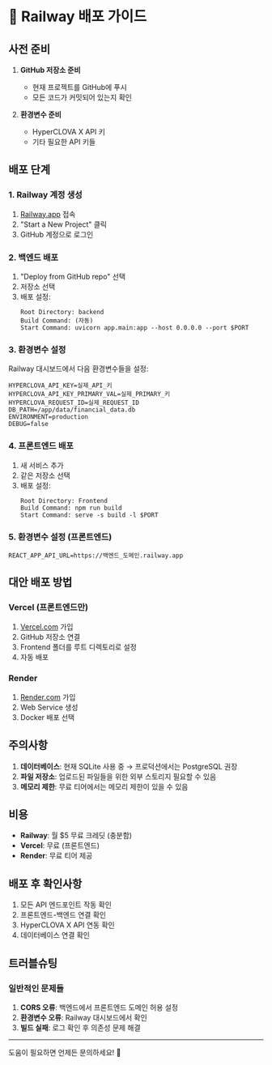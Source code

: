 # 🚀 Railway 배포 가이드

## 사전 준비

1. **GitHub 저장소 준비**
   - 현재 프로젝트를 GitHub에 푸시
   - 모든 코드가 커밋되어 있는지 확인

2. **환경변수 준비**
   - HyperCLOVA X API 키
   - 기타 필요한 API 키들

## 배포 단계

### 1. Railway 계정 생성
1. [Railway.app](https://railway.app) 접속
2. "Start a New Project" 클릭
3. GitHub 계정으로 로그인

### 2. 백엔드 배포
1. "Deploy from GitHub repo" 선택
2. 저장소 선택
3. 배포 설정:
   ```
   Root Directory: backend
   Build Command: (자동)
   Start Command: uvicorn app.main:app --host 0.0.0.0 --port $PORT
   ```

### 3. 환경변수 설정
Railway 대시보드에서 다음 환경변수들을 설정:

```
HYPERCLOVA_API_KEY=실제_API_키
HYPERCLOVA_API_KEY_PRIMARY_VAL=실제_PRIMARY_키
HYPERCLOVA_REQUEST_ID=실제_REQUEST_ID
DB_PATH=/app/data/financial_data.db
ENVIRONMENT=production
DEBUG=false
```

### 4. 프론트엔드 배포
1. 새 서비스 추가
2. 같은 저장소 선택
3. 배포 설정:
   ```
   Root Directory: Frontend
   Build Command: npm run build
   Start Command: serve -s build -l $PORT
   ```

### 5. 환경변수 설정 (프론트엔드)
```
REACT_APP_API_URL=https://백엔드_도메인.railway.app
```

## 대안 배포 방법

### Vercel (프론트엔드만)
1. [Vercel.com](https://vercel.com) 가입
2. GitHub 저장소 연결
3. Frontend 폴더를 루트 디렉토리로 설정
4. 자동 배포

### Render
1. [Render.com](https://render.com) 가입
2. Web Service 생성
3. Docker 배포 선택

## 주의사항

1. **데이터베이스**: 현재 SQLite 사용 중 → 프로덕션에서는 PostgreSQL 권장
2. **파일 저장소**: 업로드된 파일들을 위한 외부 스토리지 필요할 수 있음
3. **메모리 제한**: 무료 티어에서는 메모리 제한이 있을 수 있음

## 비용

- **Railway**: 월 $5 무료 크레딧 (충분함)
- **Vercel**: 무료 (프론트엔드)
- **Render**: 무료 티어 제공

## 배포 후 확인사항

1. 모든 API 엔드포인트 작동 확인
2. 프론트엔드-백엔드 연결 확인
3. HyperCLOVA X API 연동 확인
4. 데이터베이스 연결 확인

## 트러블슈팅

### 일반적인 문제들
1. **CORS 오류**: 백엔드에서 프론트엔드 도메인 허용 설정
2. **환경변수 오류**: Railway 대시보드에서 확인
3. **빌드 실패**: 로그 확인 후 의존성 문제 해결

---

도움이 필요하면 언제든 문의하세요! 🎯
